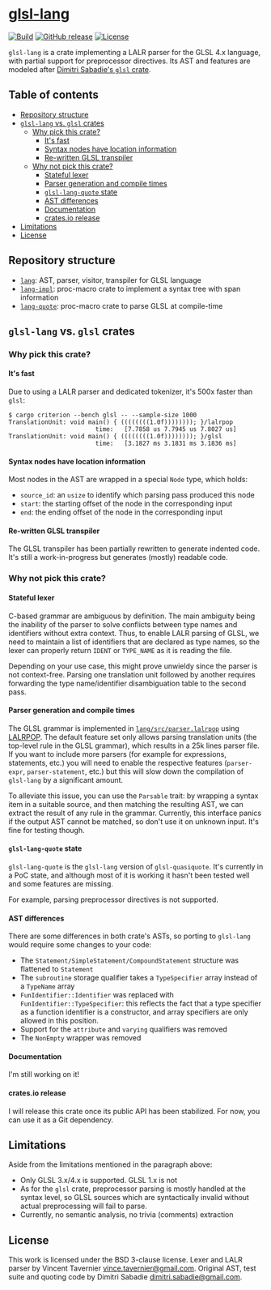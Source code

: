 # [glsl-lang](https://github.com/vtavernier/glsl-lang)

[![Build](https://github.com/vtavernier/glsl-lang/workflows/build/badge.svg?branch=master)](https://github.com/vtavernier/glsl-lang/actions)
[![GitHub release](https://img.shields.io/github/v/release/vtavernier/glsl-lang)](https://github.com/vtavernier/glsl-lang/releases)
[![License](https://img.shields.io/github/license/vtavernier/glsl-lang)](LICENSE)

`glsl-lang` is a crate implementing a LALR parser for the GLSL 4.x language,
with partial support for preprocessor directives. Its AST and features are
modeled after [Dimitri Sabadie's `glsl` crate](https://github.com/phaazon/glsl).

## Table of contents

<!-- vim-markdown-toc GFM -->

* [Repository structure](#repository-structure)
* [`glsl-lang` vs. `glsl` crates](#glsl-lang-vs-glsl-crates)
  * [Why pick this crate?](#why-pick-this-crate)
    * [It's fast](#its-fast)
    * [Syntax nodes have location information](#syntax-nodes-have-location-information)
    * [Re-written GLSL transpiler](#re-written-glsl-transpiler)
  * [Why not pick this crate?](#why-not-pick-this-crate)
    * [Stateful lexer](#stateful-lexer)
    * [Parser generation and compile times](#parser-generation-and-compile-times)
    * [`glsl-lang-quote` state](#glsl-lang-quote-state)
    * [AST differences](#ast-differences)
    * [Documentation](#documentation)
    * [crates.io release](#cratesio-release)
* [Limitations](#limitations)
* [License](#license)

<!-- vim-markdown-toc -->

## Repository structure

* [`lang`](lang): AST, parser, visitor, transpiler for GLSL language
* [`lang-impl`](lang-impl): proc-macro crate to implement a syntax tree with span information
* [`lang-quote`](lang-quote): proc-macro crate to parse GLSL at compile-time

## `glsl-lang` vs. `glsl` crates

### Why pick this crate?

#### It's fast

Due to using a LALR parser and dedicated tokenizer, it's 500x faster than
`glsl`:

    $ cargo criterion --bench glsl -- --sample-size 1000
    TranslationUnit: void main() { ((((((((1.0f)))))))); }/lalrpop
                            time:   [7.7858 us 7.7945 us 7.8027 us]
    TranslationUnit: void main() { ((((((((1.0f)))))))); }/glsl
                            time:   [3.1827 ms 3.1831 ms 3.1836 ms]

#### Syntax nodes have location information

Most nodes in the AST are wrapped in a special `Node` type, which holds:

* `source_id`: an `usize` to identify which parsing pass produced this node
* `start`: the starting offset of the node in the corresponding input
* `end`: the ending offset of the node in the corresponding input

#### Re-written GLSL transpiler

The GLSL transpiler has been partially rewritten to generate indented code.
It's still a work-in-progress but generates (mostly) readable code.

### Why not pick this crate?

#### Stateful lexer

C-based grammar are ambiguous by definition. The main ambiguity being the
inability of the parser to solve conflicts between type names and identifiers
without extra context. Thus, to enable LALR parsing of GLSL, we need to
maintain a list of identifiers that are declared as type names, so the lexer
can properly return `IDENT` or `TYPE_NAME` as it is reading the file.

Depending on your use case, this might prove unwieldy since the parser is not
context-free. Parsing one translation unit followed by another requires
forwarding the type name/identifier disambiguation table to the second pass.

#### Parser generation and compile times

The GLSL grammar is implemented in
[`lang/src/parser.lalrpop`](lang/src/parser.lalrpop) using
[LALRPOP](https://github.com/lalrpop/lalrpop). The default feature set only
allows parsing translation units (the top-level rule in the GLSL grammar),
which results in a 25k lines parser file. If you want to include more parsers
(for example for expressions, statements, etc.) you will need to enable the
respective features (`parser-expr`, `parser-statement`, etc.) but this will
slow down the compilation of `glsl-lang` by a significant amount.

To alleviate this issue, you can use the `Parsable` trait: by wrapping a syntax
item in a suitable source, and then matching the resulting AST, we can extract
the result of any rule in the grammar. Currently, this interface panics if the
output AST cannot be matched, so don't use it on unknown input. It's fine for
testing though.

#### `glsl-lang-quote` state

`glsl-lang-quote` is the `glsl-lang` version of `glsl-quasiquote`. It's
currently in a PoC state, and although most of it is working it hasn't been
tested well and some features are missing.

For example, parsing preprocessor directives is not supported.

#### AST differences

There are some differences in both crate's ASTs, so porting to `glsl-lang`
would require some changes to your code:
* The `Statement/SimpleStatement/CompoundStatement` structure was flattened to `Statement`
* The `subroutine` storage qualifier takes a `TypeSpecifier` array instead of a `TypeName` array
* `FunIdentifier::Identifier` was replaced with `FunIdentifier::TypeSpecifier`:
  this reflects the fact that a type specifier as a function identifier is a
  constructor, and array specifiers are only allowed in this position.
* Support for the `attribute` and `varying` qualifiers was removed
* The `NonEmpty` wrapper was removed

#### Documentation

I'm still working on it!

#### crates.io release

I will release this crate once its public API has been stabilized. For now, you
can use it as a Git dependency.

## Limitations

Aside from the limitations mentioned in the paragraph above:

* Only GLSL 3.x/4.x is supported. GLSL 1.x is not
* As for the `glsl` crate, preprocessor parsing is mostly handled at the syntax
  level, so GLSL sources which are syntactically invalid without actual
  preprocessing will fail to parse.
* Currently, no semantic analysis, no trivia (comments) extraction

## License

This work is licensed under the BSD 3-clause license. Lexer and LALR parser by
Vincent Tavernier <vince.tavernier@gmail.com>. Original AST, test suite and
quoting code by Dimitri Sabadie <dimitri.sabadie@gmail.com>.

